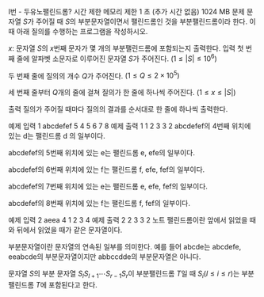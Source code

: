 I번 - 두유노팰린드롬?
시간 제한	메모리 제한
1 초 (추가 시간 없음)	1024 MB
문제
문자열 $S$가 주어질 때 $S$의 부분문자열이면서 팰린드롬인 것을 부분팰린드롬이라 한다. 이때 아래 질의를 수행하는 프로그램을 작성하시오.

$x$: 문자열 $S$의 $x$번째 문자가 몇 개의 부분팰린드롬에 포함되는지 출력한다.
입력
첫 번째 줄에 알파벳 소문자로 이루어진 문자열 $S$가 주어진다. $(1 \leq |S| \leq 10^6)$ 

두 번째 줄에 질의의 개수 $Q$가 주어진다. $(1 \leq Q \leq 2 \times 10 ^ {5} )$ 

세 번째 줄부터 $Q$개의 줄에 걸쳐 질의가 한 줄에 하나씩 주어진다. $(1 \leq x \leq |S|)$ 

출력
질의가 주어질 때마다 질의의 결과를 순서대로 한 줄에 하나씩 출력한다.

예제 입력 1 
abcdefef
5
4
5
6
7
8
예제 출력 1 
1
2
3
3
2
abcdefef의 4번째 위치에 있는 d는 팰린드롬 d 의 일부이다.

abcdefef의 5번째 위치에 있는 e는 팰린드롬 e, efe의 일부이다.

abcdefef의 6번째 위치에 있는 f는 팰린드롬 f, efe, fef의 일부이다.

abcdefef의 7번째 위치에 있는 e는 팰린드롬 e, efe, fef의 일부이다.

abcdefef의 8번째 위치에 있는 f는 팰린드롬 f, fef의 일부이다.

예제 입력 2 
aeea
4
1
2
3
4
예제 출력 2 
2
3
3
2
노트
팰린드롬이란 앞에서 읽었을 때와 뒤에서 읽었을 때가 같은 문자열이다.

부분문자열이란 문자열의 연속된 일부를 의미한다. 예를 들어 abcde는 abcdefe, eeabcde의 부분문자열이지만 abbccdde의 부분문자열은 아니다.

문자열 $S$의 부분 문자열 $S_{l} S_{l+1} \cdots S_{r-1} S_{r}$이 부분팰린드롬 $T$일 때 $S_{i} (l \leq i \leq r)$는 부분팰린드롬 $T$에 포함된다고 한다.